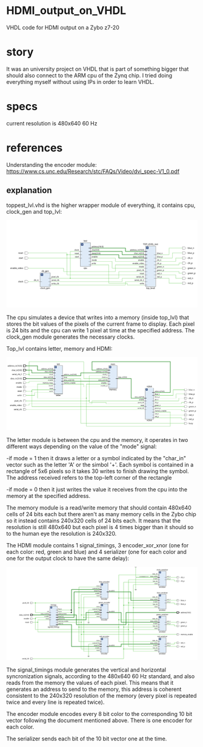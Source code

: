 # HDMI_output_on_VHDL
VHDL code for HDMI output on a Zybo z7-20

# story
It was an university project on VHDL that is part of something bigger that should also connect to the ARM cpu of the Zynq chip. I tried doing everything myself without using IPs in order to learn VHDL.

# specs
current resolution is 480x640 60 Hz

# references
Understanding the encoder module: https://www.cs.unc.edu/Research/stc/FAQs/Video/dvi_spec-V1_0.pdf


## explanation

toppest_lvl.vhd is the higher wrapper module of everything, it contains cpu, clock_gen and top_lvl:

![Screenshot](cpu_test.png)

The cpu simulates a device that writes into a memory (inside top_lvl) that stores the bit values of the pixels of the current frame to display. Each pixel is 24 bits and the cpu can write 1 pixel at time at the specified address.
The clock_gen module generates the necessary clocks.

Top_lvl contains letter, memory and HDMI:

![Screenshot](top_lvl.png)

The letter module is between the cpu and the memory, it operates in two different ways depending on the value of the "mode" signal:

  -if mode = 1 then it draws a letter or a symbol indicated by the "char_in" vector such as the letter 'A' or the simbol '+'. Each symbol is contained in a rectangle of 5x6 pixels so it takes 30 writes to finish     drawing the symbol. The address received refers to the top-left corner of the rectangle

  -if mode = 0 then it just writes the value it receives from the cpu into the memory at the specified address. 

The memory module is a read/write memory that should contain 480x640 cells of 24 bits each but there aren't as many memory cells in the Zybo chip so it instead contains 240x320 cells of 24 bits each. It means that the resolution is still 480x640 but each pixel is 4 times bigger than it should so to the human eye the resolution is 240x320.

The HDMI module contains 1 signal_timings, 3 encoder_xor_xnor (one for each color: red, green and blue) and 4 serializer (one for each color and one for the output clock to have the same delay):

![Screenshot](HDMI.png)

The signal_timings module generates the vertical and horizontal syncronization signals, according to the 480x640 60 Hz standard, and also reads from the memory the values of each pixel. This means that it generates an address to send to the memory, this address is coherent consistent to the 240x320 resolution of the memory (every pixel is repeated twice and every line is repeated twice).

The encoder module encodes every 8 bit color to the corresponding 10 bit vector following the document mentioned above. There is one encoder for each color.

The serializer sends each bit of the 10 bit vector one at the time.
